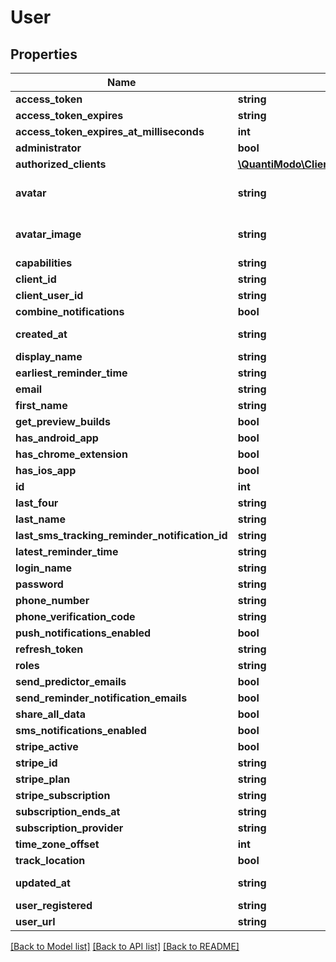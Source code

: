 # User

## Properties
Name | Type | Description | Notes
------------ | ------------- | ------------- | -------------
**access_token** | **string** | User access token | 
**access_token_expires** | **string** | Ex: 2018-08-08 02:41:19 | [optional] 
**access_token_expires_at_milliseconds** | **int** | Ex: 1533696079000 | [optional] 
**administrator** | **bool** | Is user administrator | 
**authorized_clients** | [**\QuantiModo\Client\Model\AuthorizedClients**](AuthorizedClients.md) |  | [optional] 
**avatar** | **string** | Ex: https://lh6.googleusercontent.com/-BHr4hyUWqZU/AAAAAAAAAAI/AAAAAAAIG28/2Lv0en738II/photo.jpg?sz&#x3D;50 | [optional] 
**avatar_image** | **string** | Ex: https://lh6.googleusercontent.com/-BHr4hyUWqZU/AAAAAAAAAAI/AAAAAAAIG28/2Lv0en738II/photo.jpg?sz&#x3D;50 | [optional] 
**capabilities** | **string** | Ex: a:1:{s:13:\&quot;administrator\&quot;;b:1;} | [optional] 
**client_id** | **string** | Ex: quantimodo | [optional] 
**client_user_id** | **string** | Ex: 118444693184829555362 | [optional] 
**combine_notifications** | **bool** | Ex: 1 | [optional] 
**created_at** | **string** | When the record was first created. Use UTC ISO 8601 YYYY-MM-DDThh:mm:ss  datetime format | [optional] 
**display_name** | **string** | User display name | 
**earliest_reminder_time** | **string** | Earliest time user should get notifications. Ex: 05:00:00 | [optional] 
**email** | **string** | User email | 
**first_name** | **string** | Ex: Mike | [optional] 
**get_preview_builds** | **bool** | Ex: false | [optional] 
**has_android_app** | **bool** | Ex: false | [optional] 
**has_chrome_extension** | **bool** | Ex: false | [optional] 
**has_ios_app** | **bool** | Ex: false | [optional] 
**id** | **int** | User id | 
**last_four** | **string** | Ex: 2009 | [optional] 
**last_name** | **string** | Ex: Sinn | [optional] 
**last_sms_tracking_reminder_notification_id** | **string** | Ex: 1 | [optional] 
**latest_reminder_time** | **string** | Latest time user should get notifications. Ex: 23:00:00 | [optional] 
**login_name** | **string** | User login name | 
**password** | **string** | Ex: PASSWORD | [optional] 
**phone_number** | **string** | Ex: 618-391-0002 | [optional] 
**phone_verification_code** | **string** | Ex: 1234 | [optional] 
**push_notifications_enabled** | **bool** | Ex: 1 | [optional] 
**refresh_token** | **string** | Ex: 6e99b113d85586de1f92468433f2df1e666647cb | [optional] 
**roles** | **string** | Ex: [\&quot;admin\&quot;] | [optional] 
**send_predictor_emails** | **bool** | Ex: 1 | [optional] 
**send_reminder_notification_emails** | **bool** | Ex: 1 | [optional] 
**share_all_data** | **bool** | Share all studies, charts, and measurement data with all other users | [optional] 
**sms_notifications_enabled** | **bool** | Ex: false | [optional] 
**stripe_active** | **bool** | Ex: 1 | [optional] 
**stripe_id** | **string** | Ex: cus_A8CEmcvl8jwLhV | [optional] 
**stripe_plan** | **string** | Ex: monthly7 | [optional] 
**stripe_subscription** | **string** | Ex: sub_ANTx3nOE7nzjQf | [optional] 
**subscription_ends_at** | **string** | UTC ISO 8601 YYYY-MM-DDThh:mm:ss | [optional] 
**subscription_provider** | **string** | Ex: google | [optional] 
**time_zone_offset** | **int** | Ex: 300 | [optional] 
**track_location** | **bool** | Ex: 1 | [optional] 
**updated_at** | **string** | When the record in the database was last updated. Use UTC ISO 8601 YYYY-MM-DDThh:mm:ss datetime format | [optional] 
**user_registered** | **string** | Ex: 2013-12-03 15:25:13 UTC ISO 8601 YYYY-MM-DDThh:mm:ss | [optional] 
**user_url** | **string** | Ex: https://plus.google.com/+MikeSinn | [optional] 

[[Back to Model list]](../README.md#documentation-for-models) [[Back to API list]](../README.md#documentation-for-api-endpoints) [[Back to README]](../README.md)


